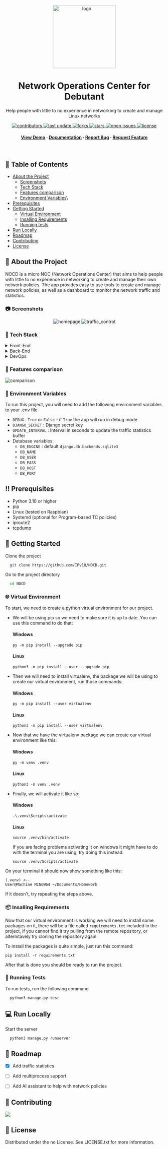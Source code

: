 <div align="center">

  <img src="assets/logo.png" alt="logo" width="200" height="auto" />
  <h1>Network Operations Center for Debutant</h1>
  
  <p>
    Help people with little to no experience in networking to create and manage Linux networks
  </p>
  
  
<!-- Badges -->
<p>
  <a href="https://github.com/IPv18/NOCD/graphs/contributors">
    <img src="https://img.shields.io/github/contributors/IPv18/NOCD" alt="contributors" />
  </a>
  <a href="">
    <img src="https://img.shields.io/github/last-commit/IPv18/NOCD" alt="last update" />
  </a>
  <a href="https://github.com/IPv18/NOCD/network/members">
    <img src="https://img.shields.io/github/forks/IPv18/NOCD" alt="forks" />
  </a>
  <a href="https://github.com/IPv18/NOCD/stargazers">
    <img src="https://img.shields.io/github/stars/IPv18/NOCD" alt="stars" />
  </a>
  <a href="https://github.com/IPv18/NOCD/issues/">
    <img src="https://img.shields.io/github/issues/IPv18/NOCD" alt="open issues" />
  </a>
  <a href="https://github.com/IPv18/NOCD/blob/master/LICENSE">
    <img src="https://img.shields.io/github/license/IPv18/NOCD.svg" alt="license" />
  </a>
</p>
   
<h4>
    <a href="https://github.com/IPv18/NOCD/">View Demo</a>
  <span> · </span>
    <a href="https://github.com/IPv18/NOCD">Documentation</a>
  <span> · </span>
    <a href="https://github.com/IPv18/NOCD/issues/">Report Bug</a>
  <span> · </span>
    <a href="https://github.com/IPv18/NOCD/issues/">Request Feature</a>
  </h4>
</div>

<br />

<!-- Table of Contents -->
## :notebook_with_decorative_cover: Table of Contents

- [About the Project](#star2-about-the-project)
  - [Screenshots](#camera-screenshots)
  - [Tech Stack](#space_invader-tech-stack)
  - [Features comparison](#dart-features-comparison)
  - [Environment Variables](#key-environment-variables)\
- [Prerequisites](#bangbang-prerequisites)
- [Getting Started](#toolbox-getting-started)
  - [Virtual Environment](#globe_with_meridians-virtual-environment)
  - [Insalling Requirements](#package-insalling-requirements)
  - [Running tests](#test_tube-running-tests)
- [Run Locally](#computer-run-locally)
- [Roadmap](#compass-roadmap)  
- [Contributing](#wave-contributing)
- [License](#page_with_curl-license)
  

<!-- About the Project -->
## :star2: About the Project
NOCD is a micro NOC (Network Operations Center) that aims to help people with little to no experience in networking to create and manage their own network policies. The app provides easy to use tools to create and manage network policies, as well as a dashboard to monitor the network traffic and statistics.



<!-- Screenshots -->
### :camera: Screenshots

<div align="center"> 
  <img src="assets/screenshots/homepage.png" alt="homepage" />
  <img src="assets/screenshots/traffic_control.png" alt="traffic_control" />
</div>


<!-- TechStack -->
### :space_invader: Tech Stack

<details>
  <summary>Front-End</summary>
  <ul>
    <li> JavaScript </li>
    <li> jquery </li>
    <li> Chart.js </li>
    <li> popper.js </li>
    <li> datatables </li>
    <li> Bootstrap </li>
    <li> django templates </li>
  </ul>
</details>

<details>
  <summary>Back-End</summary>
  <ul>
    <li> Django </li>
    <li> Django REST framework </li>
    <li> sqlite3 </li>
    <li>
      Linux / Network
      <ul> 
        <li> systemd </li>
        <li> Linux TC (traffic controll) </li>
        <li> iproute2</li>
        <li> tcpdump</li>
        <li> iptables </li>
      </ul>
    </li>
  </ul>
</details>



<details>
<summary>DevOps</summary>
  <ul>
    <li><a href="https://docs.github.com/en/actions">GitHub Actions</a></li>
    <li><a href="https://www.jenkins.io/">Jenkins</a></li>
    <li><a href="https://www.docker.com/">Docker</a></li>
  </ul>
</details>

<!-- Features -->
### :dart: Features comparison

<img src="assets/comparison.png" alt="comparison" />

<!-- Env Variables -->
### :key: Environment Variables

To run this project, you will need to add the following environment variables to your .env file

- `DEBUG` : `True` or `False` - if `True` the app will run in debug mode
- `DJANGO_SECRET` : Django secret key 
- `UPDATE_INTERVAL` : Interval in seconds to update the traffic statistics buffer
- Database variables:
  - `DB_ENGINE` : default `django.db.backends.sqlite3`
  - `DB_NAME`
  - `DB_USER`
  - `DB_PASS`
  - `DB_HOST`
  - `DB_PORT`


## :bangbang: Prerequisites

- Python 3.10 or higher
- pip
- Linux (tested on Raspbian)
- Systemd (optional for Program-based TC policies)
- iproute2
- tcpdump


<!-- Getting Started -->
## 	:toolbox: Getting Started

Clone the project

```bash
  git clone https://github.com/IPv18/NOCD.git
```

Go to the project directory

```bash
  cd NOCD
```


### :globe_with_meridians: Virtual Environment

To start, we need to create a python virtual environment for our project.

- We will be using pip so we need to make sure it is up to date. You can use this command to do that:

    #### Windows
    ```
    py -m pip install --upgrade pip
    ```

    #### Linux
    ```
    python3 -m pip install --user --upgrade pip
    ```

- Then we will need to install virtualenv, the package we will be using to create our virtual environment, run those commands:

    #### Windows
    ```
    py -m pip install --user virtualenv
    ```

    #### Linux
    ```
    python3 -m pip install --user virtualenv
    ```
- Now that we have the virtualenv package we can create our virtual environment like this:

    #### Windows
    ```
    py -m venv .venv
    ```

    #### Linux
    ```
    python3 -m venv .venv
    ```
- Finally, we will activate it like so:

    #### Windows
    ```
    .\.venv\Scripts\activate
    ```

    #### Linux
    ```
    source .venv/bin/activate
    ```

    If you are facing problems activating it on windows it might have to do with the terminal you are using, try doing this instead:
    ```
    source .venv/Scripts/activate
    ```

On your terminal it should now show something like this:
```
(.venv) <--
User@Machine MINGW64 ~/Documents/Homework
```
If it doesn't, try repeating the steps above.

<!-- Insalling requirements -->

### :package: Insalling Requirements

 Now that our virtual environment is working we will need to install some packages on it, there will be a file called ```requirements.txt``` included in the project, if you cannot find it try pulling from the remote repository, or alternitavely try cloning the repository again.

 To install the packages is quite simple, just run this command:

 ```
 pip install -r requirements.txt
 ```

 After that is done you should be ready to run the project.

   
<!-- Running Tests -->
### :test_tube: Running Tests

To run tests, run the following command

```bash
  python3 manage.py test
```


<!-- Run Locally -->
## :computer: Run Locally

Start the server

```bash
  python3 manage.py runserver
```


<!-- Roadmap -->
## :compass: Roadmap

* [x] Add traffic statistics
* [ ] Add multiprocess support
* [ ] Add AI assistant to help with network policies



<!-- Contributing -->
## :wave: Contributing

<a href="https://github.com/IPv18/NOCD/graphs/contributors">
  <img src="https://contrib.rocks/image?repo=IPv18/NOCD" />
</a>

<!-- License -->
## :page_with_curl: License

Distributed under the no License. See LICENSE.txt for more information.
